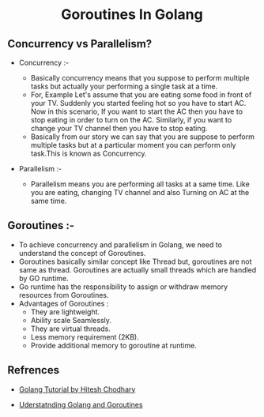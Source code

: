 <span align="center">
 <h1>Goroutines In Golang</h1>
</span>

## Concurrency vs Parallelism?
- Concurrency :-
    - Basically concurrency means that you suppose to perform multiple tasks but actually your performing a single task at a time.
    - For, Example Let's assume that you are eating some food in front of your TV. Suddenly you started feeling hot so you have to start AC. Now in this scenario, If you want to start the AC then you have to stop eating in order to turn on the AC. Similarly, if you want to change your TV channel then you have to stop eating.
    - Basically from our story we can say that you are suppose to perform multiple tasks but at a particular moment you can perform only task.This is known as Concurrency.

- Parallelism :-
    - Parallelism means you are performing all tasks at a same time. Like you are eating, changing TV channel and also Turning on AC at the same time.


## Goroutines :-
- To achieve concurrency and parallelism in Golang, we need to understand the concept of Goroutines.
- Goroutines basically similar concept like Thread but, goroutines are not same as thread. Goroutines are actually small threads which are handled by GO runtime.
- Go runtime has the responsibility to assign or withdraw memory resources from Goroutines.
- Advantages of Goroutines :
    - They are lightweight.
    - Ability scale Seamlessly.
    - They are virtual threads.
    - Less memory requirement (2KB).
    - Provide additional memory to goroutine at runtime.

## Refrences

- [Golang Tutorial by Hitesh Chodhary](https://youtu.be/V-0ifUKCkBI)

- [Uderstatnding Golang and Goroutines](https://medium.com/technofunnel/understanding-golang-and-goroutines-72ac3c9a014d)
